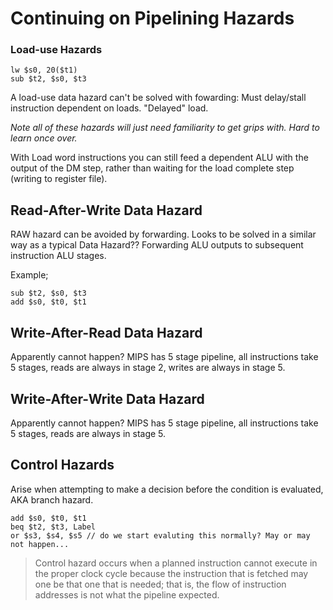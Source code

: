 # Continuing on Pipelining Hazards

### Load-use Hazards

```
lw $s0, 20($t1)
sub $t2, $s0, $t3
```

A load-use data hazard can't be solved with fowarding: Must delay/stall instruction dependent on loads. "Delayed" load.

_Note all of these hazards will just need familiarity to get grips with. Hard to learn once over._

With Load word instructions you can still feed a dependent ALU with the output of the DM step, rather than waiting for the load complete step (writing to register file).

## Read-After-Write Data Hazard
RAW hazard can be avoided by forwarding. Looks to be solved in a similar way as a typical Data Hazard?? Forwarding ALU outputs to subsequent instruction ALU stages.

Example;
```
sub $t2, $s0, $t3
add $s0, $t0, $t1
```

## Write-After-Read Data Hazard
Apparently cannot happen? MIPS has 5 stage pipeline, all instructions take 5 stages, reads are always in stage 2, writes are always in stage 5.

## Write-After-Write Data Hazard
Apparently cannot happen? MIPS has 5 stage pipeline, all instructions take 5 stages, reads are always in stage 5.

## Control Hazards
Arise when attempting to make a decision before the condition is evaluated, AKA branch hazard.

```
add $s0, $t0, $t1
beq $t2, $t3, Label
or $s3, $s4, $s5 // do we start evaluting this normally? May or may not happen...
```

> Control hazard occurs when a planned instruction cannot execute in the proper clock cycle because the instruction that is fetched may one be that one that is needed; that is, the flow of instruction addresses is not what the pipeline expected.
